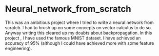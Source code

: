 # Neural_network_from_scratch
This was an ambitious project where I tried to write a neural network from scratch. I had to brush up on some concepts on vector calculus to do so. Anyway writing this cleared up my doubts about backpropagation. In this project , I have used the famous MNIST dataset. I have achieved an accuracy of 95% (although I could have achieved more with some feature engineering).
